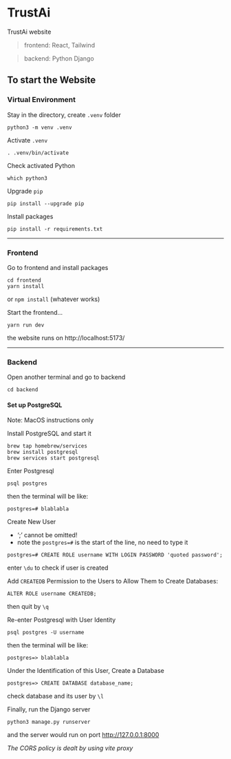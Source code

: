# TrustAi

TrustAi website

> frontend: React, Tailwind

> backend: Python Django

## To start the Website

### Virtual Environment
Stay in the directory, create `.venv` folder

```
python3 -m venv .venv
```

Activate `.venv`

```
. .venv/bin/activate
```

Check activated Python

```
which python3
```

Upgrade `pip` 

```
pip install --upgrade pip
```

Install packages

```
pip install -r requirements.txt
```

---

### Frontend
Go to frontend and install packages

```
cd frontend
yarn install
```
or `npm install` (whatever works)

Start the frontend...

```
yarn run dev
```

the website runs on http://localhost:5173/

---

### Backend
Open another terminal and go to backend

```
cd backend
```

#### Set up PostgreSQL
Note: MacOS instructions only

Install PostgreSQL and start it
```
brew tap homebrew/services
brew install postgresql
brew services start postgresql
```

Enter Postgresql

```
psql postgres
```

then the terminal will be like:

```
postgres=# blablabla
```

Create New User

- ‘;’ cannot be omitted!
- note the `postgres=#` is the start of the line, no need to type it

```
postgres=# CREATE ROLE username WITH LOGIN PASSWORD 'quoted password';
```

enter `\du` to check if user is created

Add `CREATEDB` Permission to the Users to Allow Them to Create Databases:

```
ALTER ROLE username CREATEDB;
```
then quit by `\q`

Re-enter Postgresql with User Identity

```
psql postgres -U username
```

then the terminal will be like:

```
postgres=> blablabla
```

Under the Identification of this User, Create a Database

```
postgres=> CREATE DATABASE database_name;
```

check database and its user by `\l`




Finally, run the Django server

```
python3 manage.py runserver
```

and the server would run on port http://127.0.0.1:8000

<i>The CORS policy is dealt by using vite proxy</i>
